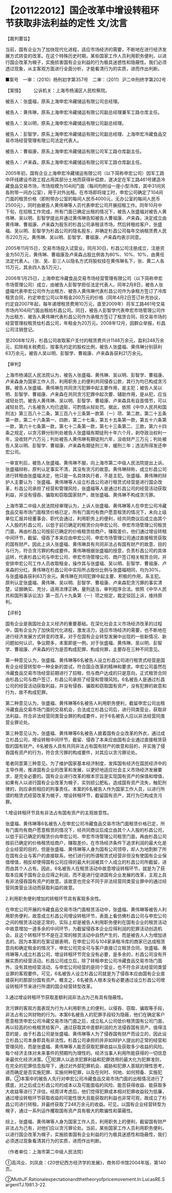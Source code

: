 # 【201122012】国企改革中增设转租环节获取非法利益的定性 文/沈言

【裁判要旨】

当前，国有企业为了加快现代化进程，适应市场经济的需要，不断地在进行经济发展方式转变的改革。在这个特殊历史时期，某些国家工作人员利用职务便利，以进行国企改革为幌子，实施损害国有企业利益的行为极具迷惑性和隐蔽性。我们必须透过现象，从主客观方面进行全面分析，才能看清行为的实质，进而作出判断。

■案号　一审：（2010）杨刑初字第357号　二审：（2011）沪二中刑终字第202号

【案情】 　　公诉机关：上海市杨浦区人民检察院。

被告人：张盛福，原系上海申宏冷藏储运有限公司总经理。

被告人：黄伟琳，原系上海申宏冷藏储运有限公司副总经理兼军工路仓库主任。

被告人：吴以明，原系上海申宏冷藏储运有限公司副总经理。

被告人：彭智学，原系上海申宏冷藏储运有限公司副总经理、上海申宏冷藏食品交易市场经营管理有限公司法定代表人。

被告人：曹祖康，原系上海申宏冷藏储运有限公司军工路仓库副主任。

被告人：卢来森，原系上海申宏冷藏储运有限公司军工路仓库副主任。

2005年初，国有企业上海申宏冷藏储运有限公司（以下简称申宏公司）因军工路中环线建设市政工程占用其部分土地而获得补偿款，遂决定在军工路461号建造冷藏食品交易市场，市场规模为104间门面（每间均附设一座小型冷库，其中31间另各附带一间办公室），用于对外出租。在市场即将竣工时，申宏公司确定了104间门面的租赁价格（即附带办公室的每间人民币4000元，无办公室的每间人民币2500元），同时由被告人黄伟琳等人员代表申宏公司开展招租工作。同年10月中下旬，在招租工作完成，所有门面已确定出租的情况下，被告人张盛福对被告人黄伟琳、吴以明、彭智学提出并通过黄伟琳告知被告人曹祖康、卢来森，决定成立由黄伟琳、曹祖康、卢来森为股东的杉昌公司承租该市场，然后转租给客户，张盛福、吴以明、彭智学为杉昌公司的隐名股东，并确定杉昌公司每年交纳租赁费人民币220万元。黄伟琳、吴以明、彭智学、曹祖康、卢来森均表示同意。

2005年11月15日，交易市场投入试营业。同月30日，杉昌公司注册成立，注册资金为50万元，黄伟琳、曹祖康及卢来森占股比例各为80%、10%、10%，由黄任法定代表人。（张、吴、彭三人以隐名方式将股权挂在黄伟琳名下，张、黄二人各15万元，其余四人各5万元）。

2006年1月25日，上海申宏冷藏食品交易市场经营管理有限公司（以下简称申宏市场管理公司）成立，由被告人彭智学担任法定代表人。同年2月8日，被告人张盛福代表申宏公司作为出租方、被告人黄伟琳代表杉昌公司作为承租方签订了冷库租赁合同，约定申宏公司以年租金200万元的价格（同年4月2日签订补充协议，约定自2007年起，每年递增租赁费用10万元，直至2009年）将军工路461号交易市场内104间门面出租给杉昌公司。同日，被告人彭智学代表申宏市场管理公司作为出租方、被告人黄伟琳代表杉昌公司作为承租方签订了租赁合同，将交易市场的经营管理权租赁给杉昌公司，年租金为20万元。2008年12月，因群众举报，杉昌公司注销登记。

至2008年12月，杉昌公司收取客户支付的租赁费共计1148万余元，盈利248万余元，扣除相关税费后，按事先约定的股权比例，被告人张盛福、黄伟琳分别获利63万余元，被告人吴以明、彭智学、曹祖康、卢来森各获利21万余元。

【审判】

上海市杨浦区人民法院认为，被告人张盛福、黄伟琳、吴以明、彭智学、曹祖康、卢来森身为国家工作人员，利用职务上的便利共同侵吞公款，其行为均已构成贪污罪。被告人张盛福、黄伟琳在共同贪污犯罪中起主要作用，是主犯；被告人吴以明、彭智学、曹祖康、卢来森在共同贪污犯罪中起次要、辅助作用，是从犯，应当减轻处罚。被告人黄伟琳、吴以明、彭智学、曹祖康、卢来森具有自首情节，可以减轻处罚。六名被告人均已退赃，可酌情从轻处罚。据此，依照《中华人民共和国刑法》第三百八十二条，第三百八十三条第一款第（一）项、第二款，第二十五条第一款，第二十六条第一、四款，第二十七条，第五十五条第一款，第五十六条第一款，第六十七条第一款，第七十二条第一款，第七十三条第二、三款，第六十四条之规定，以贪污罪分别判处被告人张盛福有期徒刑十年六个月，剥夺政治权利一年，没收财产六万元；判处被告人黄伟琳有期徒刑六年，没收财产三万元；判处被告人吴以明、彭智学、曹祖康、卢来森有期徒刑三年，缓刑三年；违法所得发还申宏公司。

一审宣判后，被告人张盛福、黄伟琳不服，向上海市第二中级人民法院提出上诉。张盛福辩称，原判认定事实不清，其没有贪污的故意。黄伟琳辩称，成立杉昌公司进行转租由张盛福决定，他只是一名具体执行者，不是主犯。张盛福、黄伟琳的辩护人主要认为：张盛福、黄伟琳等人设立杉昌公司进行租赁式经营是进行国企改革，杉昌公司承担了经营和管理风险，张盛福等人是通过杉昌公司的经营活动获取利益，并没有侵吞、骗取和窃取国家财产，故张盛福、黄伟琳不构成贪污罪。

上海市第二中级人民法院经审理认为，上诉人张盛福、黄伟琳等人在申宏公司冷藏食品交易市场门面租赁价格已定，所有门面均有商户愿意租赁的情况下，未向上级单位汇报并经董事会、职代会通过，利用职务上的便利，经共同商议后成立由其个人入股的杉昌公司，以低于前已确定的租赁价向申宏公司、申宏市场管理公司租赁门面，再由杉昌公司按前已确定的价格租赁给商户，赚取差价。他们通过增设转租中间环节，截留、侵吞了本来应由申宏公司、申宏市场管理公司通过直接租赁获取的国有财产。因此上诉人张盛福、黄伟琳具有共同非法占有国有财产的故意、目的与行为，符合贪污罪的构成要件。黄伟琳根据张盛福的授意，负责杉昌公司的具体运转，代表杉昌公司与申宏公司、申宏市场管理公司、商户签订相关租赁合同，并安排申宏公司工作人员收取租金，操作其与张盛福、吴以明、彭智学、曹祖康、卢来森的分红。黄伟琳在杉昌公司中实际所占股份比例与张盛福相同，均为30%，与张盛福各获利63万余元。黄伟琳在共同犯罪中起主要、积极的作用，系主犯。原判认定张盛福、黄伟琳、吴以明、彭智学、曹祖康、卢来森犯贪污罪的事实清楚，证据确实、充分，适用法律正确，量刑适当，审判程序合法。依照《中华人民共和国刑事诉讼法》第一百八十九条第（一）项之规定，裁定驳回上诉，维持原判。

【评析】

国有企业是我国社会主义经济的重要基础。在深化社会主义市场经济改革的过程中，国有企业为了加快现代化进程，激发活力，适应市场经济的需要，也不断地在进行经济发展方式转变的改革。对于在国有企业转型发展中出现的一些新情况、新问题如何认识，争议颇多，本案即是一例。对于张盛福、黄伟琳、吴以明、彭智学、曹祖康、卢来森的行为是否构成犯罪、构成何罪，主要存在三种不同意见。

第一种意见认为，张盛福、黄伟琳等6名被告人设立杉昌公司进行租赁式经营是国有企业经营转型中一种全新的尝试，符合国企改革的精神和要求。申宏公司虽然在冷藏食品交易市场经营前期进行了招租，但与商户达成的只是意向，正式租赁合同由杉昌公司与商户签订，杉昌公司承担了经营和管理风险。6名被告人是通过杉昌公司的经营活动获取利益，并没有侵吞、骗取和窃取国有资产，没有犯罪的故意和行为，故不构成犯罪。

第二种意见认为，张盛福、黄伟琳等6名被告人利用职务便利，截留申宏公司出租冷藏食品交易市场门面的交易机会，合法成立杉昌公司后，进行同类营业，获取非法利益，符合非法经营同类营业罪的构成要件，对于6名被告人应以非法经营同类营业罪论处。

第三种意见认为，张盛福、黄伟琳等6名被告人披着国有企业改革的外衣，通过成立杉昌公司，增设转租中间环节，截留、侵吞了本来应由国有企业通过直接租赁获取的国有财产。6名被告人具有共同非法占有国有财产的故意和目的，并实施了侵吞国有资产的行为，符合贪污罪的构成要件，对其应以贪污罪论处。

笔者同意第三种意见。为了维护国家基本经济制度，发挥国有经济在国民经济中的主导作用，推进国有企业的改革和发展，以更好地适应社会主义市场经济发展要求，是完全必要的。国有企业进行改革的根本宗旨是实现国有资产的保值和增值，如果有人以进行国有企业改革为幌子，实则损公肥私，造成国有资产流失，触犯刑律的，则应承担相应的刑事责任。本案的6名被告人作为国家工作人员，以进行所谓的租赁式经营改革为幌子，增设转租环节，截留国有资产，其行为已构成贪污罪。

1.增设转租环节具有非法占有国有资产的主观故意性。

张盛福、黄伟琳等6名被告人在申宏公司冷藏食品交易市场门面租赁价格已定，所有门面均有商户愿意租赁的情况下，经共同商议后成立由其个人入股的杉昌公司，以低于前已确定的租赁价向申宏公司、申宏市场管理公司租赁门面，再由杉昌公司按前已确定的价格租赁给商户，赚取差价。在市场经济条件下追求利润的最大化是企业经营的目的，但是张盛福、黄伟琳等人身为国有公司领导，却人为地割断了所在国有企业与客户的直接联系，他们进行的所谓租赁式经营非但没有使国有企业保值增值，相反却使得国有公司应得的最大利润被其个人成立的杉昌公司所截留，进而由其个人占有。因此，6名被告人在租赁活动中故意增设转租环节，就是为了获取本应属于国有企业应得之利润，而不是进行促进国有企业发展的改革，主观上具有非法侵吞国有资产的故意。该故意也完全不同于非法经营同类营业罪中的通过经营同类营业活动而获取利益的故意。

2.利用职务便利增加的转租环节具有客观多余性。

在申宏公司开展的冷藏食品交易市场门面租赁活动中，张盛福、黄伟琳等被告人利用职务便利，故意成立杉昌公司增设转租环节，表面上看仿佛杉昌公司与申宏公司之间的租赁活动是正常的，实际上却是被告人利用职务便利在国有企业的租赁活动中故意增加一道多余的中间环节，为截留侵吞本企业应得利润的犯罪活动创造机会。且这个转租环节不是在正常的租赁活动中自然产生的，而是被告人人为增加进去的。因为本案的在案证据表明，在申宏公司与104家承租冷库的商家已达成租赁意向和确定租金的情况下，申宏公司完全可与客户直接订立租赁合同，张盛福、黄伟琳等人成立杉昌公司，增设转租环节完全没有必要，是多余的，杉昌公司没有开展实质的经营活动。杉昌公司成立后，除了转租申宏公司冷藏食品交易市场门面外，没有其他经营活动，与申宏公司经营的是同个营业，也不符合非法经营同类营业罪的客观要件。可见，6名被告人设立杉昌公司就是为了侵吞本应由国有企业直接获利的那部分国有资产。概言之，6名被告人根本没有必要通过设立杉昌公司增设转租环节来进行所谓的国企经营转型改革。

3.通过增设转租环节获取差额利润非法占为己有具有隐蔽性。

贪污罪的客观方面表现为行为人利用职务上的便利，以侵吞、窃取、骗取等手段，非法占有公共财物的行为。本案6名被告人的犯罪手段较为隐蔽，他们在确定客户愿意租赁申宏公司冷藏交易市场门面之后，成立私人公司低价租赁国有公司门面，再以较高的价格租赁给客户，通过获取其中差额利润的方法侵吞国有资产。值得注意的是，由于杉昌公司是张盛福、黄伟琳等人为了侵吞国有财产而设立的，因此设立杉昌公司本身即具有非法性。杉昌公司承担的并非如辩护人提出的正常的经营和管理风险，而是张盛福、黄伟琳等人能否获取犯罪收益以及获取多少收益的风险。每个经济主体对未来事件的预期均为理性的。经济当事人利用所能获得的一切信息来最优化经济决策。①犯罪人以追求犯罪利益和犯罪效用的最大化为犯罪准则，在完全的犯罪信息指导下，通过对外部犯罪机会、威胁和犯罪人禀赋的理性思考，进而确定是否实施犯罪、实施何种犯罪，以及在何时、何地、如何预备、实施犯罪。②本案中的被告人先行对申宏公司冷藏食品交易市场门面的出租情况进行了摸底，对之后成立杉昌公司的成本以及可能面临的风险、能否获得收益、能获取多大收益等进行了评估，经周详考虑后，他们觉得犯罪成本相对犯罪收益较为低廉，通过增设转租环节获取收益的可能性很大且能获取的利益也非常可观，故成立了杉昌公司进行转租，并最终获取了248万余元的收益。可见，以国有企业经营转型为幌子，通过一系列运作攫取国有资产具有极大的欺骗性和蒙蔽性。

综上，张盛福、黄伟琳等人身为国家工作人员，利用职务上的便利，截留国有财产非法占为己有，对他们应以贪污罪论处。当前，某些国家工作人员利用职务便利，以进行国企改革为幌子，实施损害国有企业利益的行为极具迷惑性和隐蔽性，我们必须透过现象看清其行为的实质，进而作出判断。

（作者单位：上海市第二中级人民法院）

①高鸿业、刘凤良：《20世纪西方经济学的发展》，商务印书馆2004年版，第140页。

②MuthJF.Rationalexpectationandthetheoryofpricemovement.In:LucasRE.SargentTJ.1981.3-22.
